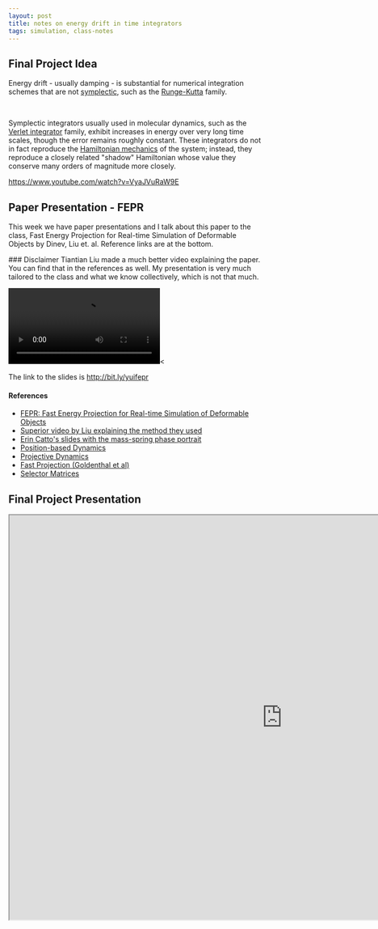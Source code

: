 ```yaml
---
layout: post
title: notes on energy drift in time integrators
tags: simulation, class-notes
---
```


## Final Project Idea

Energy drift - usually damping - is substantial for numerical integration schemes that are not [symplectic](https://en.wikipedia.org/wiki/Symplectic_integrator), such as the [Runge-Kutta](https://en.wikipedia.org/wiki/Runge-Kutta) family.

<img src="http://yuiwei.com/wp-content/uploads/2019/03/Screenshot-2019-03-06-at-12.05.00-PM-1024x619.png" alt="" class="wp-image-394"/>

<img src="http://yuiwei.com/wp-content/uploads/2019/03/Screenshot-2019-03-06-at-12.05.18-PM-1024x628.png" alt="" class="wp-image-395"/>

<img src="http://yuiwei.com/wp-content/uploads/2019/03/Screenshot-2019-03-06-at-12.05.45-PM-1024x542.png" alt="" class="wp-image-396"/>

<img src="http://yuiwei.com/wp-content/uploads/2019/03/Screenshot-2019-03-06-at-12.05.53-PM-1024x597.png" alt="" class="wp-image-397"/>

<img src="http://yuiwei.com/wp-content/uploads/2019/03/Screenshot-2019-03-06-at-12.06.07-PM-1024x634.png" alt="" class="wp-image-398"/>

<img src="http://yuiwei.com/wp-content/uploads/2019/03/Screenshot-2019-03-06-at-12.06.13-PM-1024x642.png" alt="" class="wp-image-399"/>

Symplectic integrators usually used in molecular dynamics, such as the [Verlet integrator](https://en.wikipedia.org/wiki/Verlet_integration) family, exhibit increases in energy over very long time scales, though the error remains roughly constant. These integrators do not in fact reproduce the [Hamiltonian mechanics](https://en.wikipedia.org/wiki/Hamiltonian_mechanics) of the system; instead, they reproduce a closely related "shadow" Hamiltonian whose value they conserve many orders of magnitude more closely. 

https://www.youtube.com/watch?v=VyaJVuRaW9E
<img src="http://www.reactiongifs.com/r/bth.gif" alt=""/>

## Paper Presentation - FEPR

This week we have paper presentations and I talk about this paper to the class, Fast Energy Projection for Real-time Simulation of Deformable Objects by Dinev, Liu et. al. Reference links are at the bottom.

<div class="message">
### Disclaimer
Tiantian Liu made a much better video explaining the paper. You can find that in the references as well. My presentation is very much tailored to the class and what we know collectively, which is not that much.
</div>

<video controls src="http://yuiwei.com/wp-content/uploads/2019/04/my-fepr-presentation.mp4"></video><

The link to the slides is http://bit.ly/yuifepr


#### References
- [FEPR: Fast Energy Projection for Real-time Simulation of Deformable Objects](https://www.cs.utah.edu/~ladislav/dinev18FEPR/dinev18FEPR.html)
- [Superior video by Liu explaining the method they used](https://www.youtube.com/watch?v=xyB-VlesB-M)
- [Erin Catto's slides with the mass-spring phase portrait](http://box2d.org/files/GDC2015/ErinCatto_NumericalMethods.pdf)
- [Position-based Dynamics](http://matthias-mueller-fischer.ch/publications/posBasedDyn.pdf)
- [Projective Dynamics](https://www.cs.utah.edu/~ladislav/bouaziz14projective/bouaziz14projective.pdf)
- [Fast Projection (Goldenthal et al)](http://www.cs.columbia.edu/cg/pdfs/131-ESIC.pdf)
- [Selector Matrices](https://stanford.edu/class/ee103/lectures/matrix_examples_slides.pdf)

## Final Project Presentation

<iframe src="https://drive.google.com/file/d/1sxFrRZN9afnka3dR_s0ui9CiJLRZiG28/preview" width="1080" height="800"></iframe>